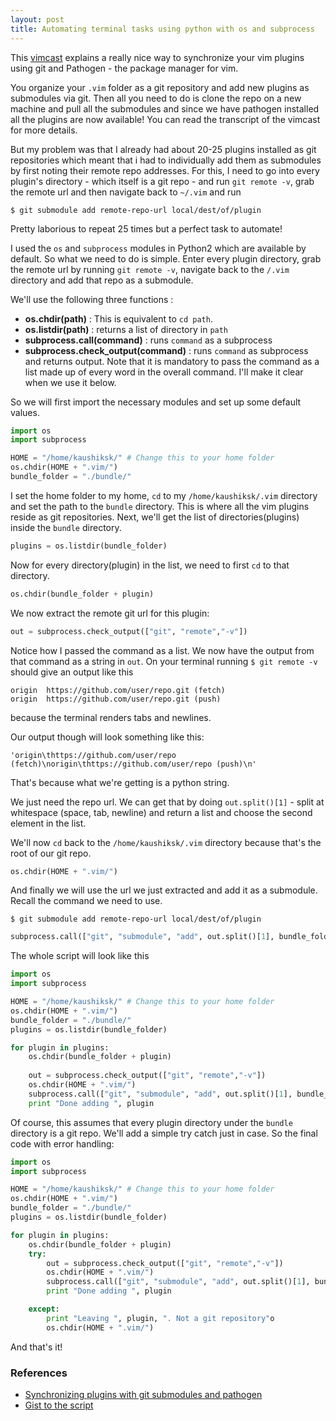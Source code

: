 ```yaml
---
layout: post
title: Automating terminal tasks using python with os and subprocess
---
```


This [vimcast](http://vimcasts.org/episodes/synchronizing-plugins-with-git-submodules-and-pathogen/) explains a really nice way to synchronize your vim plugins using git and Pathogen - the package manager for vim. 

You organize your `.vim` folder as a git repository and add new plugins as submodules via git. Then all you need to do is clone the repo on a new machine and pull all the submodules and since we have pathogen installed all the plugins are now available! You can read the transcript of the vimcast for more details.

But my problem was that I already had about 20-25 plugins installed as git repositories which meant that i had to individually add them as submodules by first noting their remote repo addresses. For this, I need to go into every plugin's directory - which itself is a git repo - and run `git remote -v`, grab the remote url and then navigate back to `~/.vim` and run 

`$ git submodule add remote-repo-url local/dest/of/plugin`

Pretty laborious to repeat 25 times but a perfect task to automate!

I used the `os` and `subprocess` modules in Python2 which are available by default. So what we need to do is simple. Enter every plugin directory, grab the remote url by running `git remote -v`, navigate back to the `/.vim` directory and add that repo as a submodule.

We'll use the following three functions :
 - **os.chdir(path)**                     : This is equivalent to `cd path`.
 - **os.listdir(path)**                   : returns a list of directory in `path`
 - **subprocess.call(command)**           : runs `command` as a subprocess
 - **subprocess.check_output(command)**   : runs `command` as subprocess and returns output. Note that it is mandatory to pass the command as a list made up of every word in the overall command. I'll make it clear when we use it below.

So we will first import the necessary modules and set up some default values.
```python
import os
import subprocess

HOME = "/home/kaushiksk/" # Change this to your home folder
os.chdir(HOME + ".vim/")
bundle_folder = "./bundle/"
```

I set the home folder to my home, `cd` to my `/home/kaushiksk/.vim` directory and set the path to the `bundle` directory. This is where all the vim plugins reside as git repositories.
Next, we'll get the list of directories(plugins) inside the `bundle` directory.

```python
plugins = os.listdir(bundle_folder)
```

Now for every directory(plugin) in the list, we need to first `cd` to that directory.

```python
os.chdir(bundle_folder + plugin)
```

We now extract the remote git url for this plugin:

```python
out = subprocess.check_output(["git", "remote","-v"])
```

Notice how I passed the command as a list. We now have the output from that command as a string in `out`.
On your terminal running `$ git remote -v` should give an output like this
```
origin  https://github.com/user/repo.git (fetch)
origin  https://github.com/user/repo.git (push)
```
because the terminal renders tabs and newlines.

Our output though will look something like this:

`'origin\thttps://github.com/user/repo (fetch)\norigin\thttps://github.com/user/repo (push)\n'`

That's because what we're getting is a python string.

We just need the repo url. We can get that by doing `out.split()[1]` - split at whitespace (space, tab, newline) and return a list and choose the second element in the list.

We'll now `cd` back to the `/home/kaushiksk/.vim` directory because that's the root of our git repo. 
```python
os.chdir(HOME + ".vim/")
```

And finally we will use the url we just extracted and add it as a submodule. Recall the command we need to use.

`$ git submodule add remote-repo-url local/dest/of/plugin`

```python
subprocess.call(["git", "submodule", "add", out.split()[1], bundle_folder + plugin])
```

The whole script will look like this
```python
import os
import subprocess

HOME = "/home/kaushiksk/" # Change this to your home folder
os.chdir(HOME + ".vim/")
bundle_folder = "./bundle/"
plugins = os.listdir(bundle_folder)

for plugin in plugins:
    os.chdir(bundle_folder + plugin)
    
	out = subprocess.check_output(["git", "remote","-v"])
	os.chdir(HOME + ".vim/")
	subprocess.call(["git", "submodule", "add", out.split()[1], bundle_folder + plugin ])
	print "Done adding ", plugin
```

Of course, this assumes that every plugin directory under the `bundle` directory is a git repo. We'll add a simple try catch just in case.
So the final code with error handling:

```python
import os
import subprocess

HOME = "/home/kaushiksk/" # Change this to your home folder
os.chdir(HOME + ".vim/")
bundle_folder = "./bundle/"
plugins = os.listdir(bundle_folder)

for plugin in plugins:
    os.chdir(bundle_folder + plugin)
    try:
        out = subprocess.check_output(["git", "remote","-v"])
        os.chdir(HOME + ".vim/")
        subprocess.call(["git", "submodule", "add", out.split()[1], bundle_folder + plugin ])
        print "Done adding ", plugin

    except:
        print "Leaving ", plugin, ". Not a git repository"o
        os.chdir(HOME + ".vim/")
```

And that's it!

### References
 - [Synchronizing plugins with git submodules and pathogen](http://vimcasts.org/episodes/synchronizing-plugins-with-git-submodules-and-pathogen/)
 - [Gist to the script](https://gist.github.com/kaushiksk/48381494302de2b158ea7f083fd90a32)
